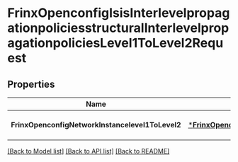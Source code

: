 # FrinxOpenconfigIsisInterlevelpropagationpoliciesstructuralInterlevelpropagationpoliciesLevel1ToLevel2Request

## Properties
Name | Type | Description | Notes
------------ | ------------- | ------------- | -------------
**FrinxOpenconfigNetworkInstancelevel1ToLevel2** | [***FrinxOpenconfigIsisInterlevelpropagationpoliciesstructuralInterlevelpropagationpoliciesLevel1ToLevel2**](frinx.openconfig.isis.interlevelpropagationpoliciesstructural.interlevelpropagationpolicies.Level1ToLevel2.md) |  | [optional] [default to null]

[[Back to Model list]](../README.md#documentation-for-models) [[Back to API list]](../README.md#documentation-for-api-endpoints) [[Back to README]](../README.md)


